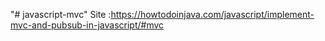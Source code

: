 "# javascript-mvc" 
Site :https://howtodoinjava.com/javascript/implement-mvc-and-pubsub-in-javascript/#mvc